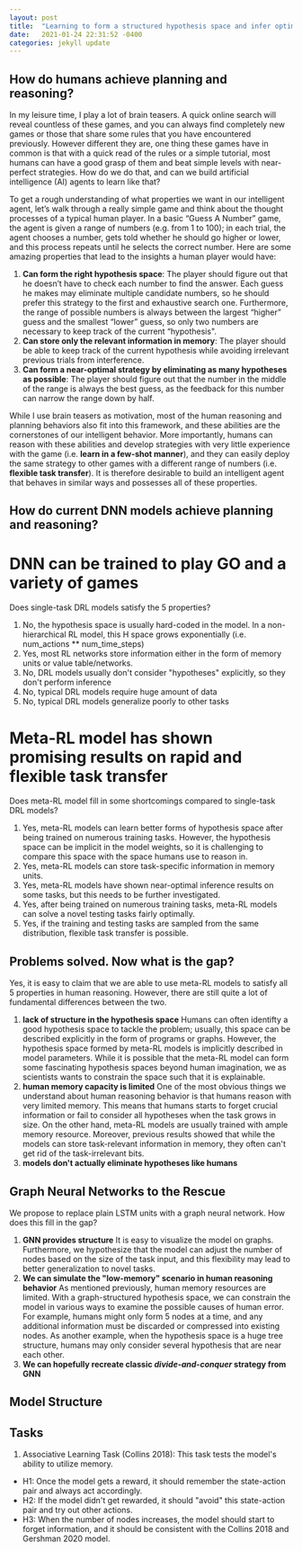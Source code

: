 ```yaml
---
layout: post
title:  "Learning to form a structured hypothesis space and infer optimally."
date:   2021-01-24 22:31:52 -0400
categories: jekyll update
---
```


## How do humans achieve planning and reasoning?

In my leisure time, I play a lot of brain teasers. A quick online search will reveal countless of these games, and you can always find completely new games or those that share some rules that you have encountered previously. However different they are, one thing these games have in common is that with a quick read of the rules or a simple tutorial, most humans can have a good grasp of them and beat simple levels with near-perfect strategies. How do we do that, and can we build artificial intelligence (AI) agents to learn like that?

To get a rough understanding of what properties we want in our intelligent agent, let’s walk through a really simple game and think about the thought processes of a typical human player. In a basic “Guess A Number” game, the agent is given a range of numbers (e.g. from 1 to 100); in each trial, the agent chooses a number, gets told whether he should go higher or lower, and this process repeats until he selects the correct number. Here are some amazing properties that lead to the insights a human player would have:

1. **Can form the right hypothesis space**: The player should figure out that he doesn’t have to check each number to find the answer. Each guess he makes may eliminate multiple candidate numbers, so he should prefer this strategy to the first and exhaustive search one. Furthermore, the range of possible numbers is always between the largest “higher” guess and the smallest “lower” guess, so only two numbers are necessary to keep track of the current “hypothesis". 
2. **Can store only the relevant information in memory**: The player should be able to keep track of the current hypothesis while avoiding irrelevant previous trials from interference.
3. **Can form a near-optimal strategy by eliminating as many hypotheses as possible**: The player should figure out that the number in the middle of the range is always the best guess, as the feedback for this number can narrow the range down by half. 

While I use brain teasers as motivation, most of the human reasoning and planning behaviors also fit into this framework, and these abilities are the cornerstones of our intelligent behavior. More importantly, humans can reason with these abilities and develop strategies with very little experience with the game (i.e. **learn in a few-shot manner**), and they can easily deploy the same strategy to other games with a different range of numbers (i.e. **flexible task transfer**). It is therefore desirable to build an intelligent agent that behaves in similar ways and possesses all of these properties.

## How do current DNN models achieve planning and reasoning?

# DNN can be trained to play GO and a variety of games
Does single-task DRL models satisfy the 5 properties?
1. No, the hypothesis space is usually hard-coded in the model. In a non-hierarchical RL model, this H space grows exponentially (i.e. num_actions ** num_time_steps)
2. Yes, most RL networks store information either in the form of memory units or value table/networks.
3. No, DRL models usually don't consider "hypotheses" explicitly, so they don't perform inference
4. No, typical DRL models require huge amount of data
5. No, typical DRL models generalize poorly to other tasks

# Meta-RL model has shown promising results on rapid and flexible task transfer 
Does meta-RL model fill in some shortcomings compared to single-task DRL models?
1. Yes, meta-RL models can learn better forms of hypothesis space after being trained on numerous training tasks. However, the hypothesis space can be implicit in the model weights, so it is challenging to compare this space with the space humans use to reason in.
2. Yes, meta-RL models can store task-specific information in memory units. 
3. Yes, meta-RL models have shown near-optimal inference results on some tasks, but this needs to be further investigated.
4. Yes, after being trained on numerous training tasks, meta-RL models can solve a novel testing tasks fairly optimally.
5. Yes, if the training and testing tasks are sampled from the same distribution, flexible task transfer is possible.

## Problems solved. Now what is the gap?
Yes, it is easy to claim that we are able to use meta-RL models to satisfy all 5 properties in human reasoning. However, there are still quite a lot of fundamental differences between the two.
1. **lack of structure in the hypothesis space** Humans can often identifty a good hypothesis space to tackle the problem; usually, this space can be described explicitly in the form of programs or graphs. However, the hypothesis space formed by meta-RL models is implicitly described in model parameters. While it is possible that the meta-RL model can form some fascinating hypothesis spaces beyond human imagination, we as scientists wants to constrain the space such that it is explainable. 
2. **human memory capacity is limited** One of the most obvious things we understand about human reasoning behavior is that humans reason with very limited memory. This means that humans starts to forget crucial information or fail to consider all hypotheses when the task grows in size. On the other hand, meta-RL models are usually trained with ample memory resource. Moreover, previous results showed that while the models can store task-relevant information in memory, they often can't get rid of the task-irrelevant bits.
3. **models don't actually eliminate hypotheses like humans** 

## Graph Neural Networks to the Rescue
We propose to replace plain LSTM units with a graph neural network. How does this fill in the gap?
1. **GNN provides structure** It is easy to visualize the model on graphs. Furthermore, we hypothesize that the model can adjust the number of nodes based on the size of the task input, and this flexibility may lead to better generalization to novel tasks.
2. **We can simulate the "low-memory" scenario in human reasoning behavior** As mentioned previously, human memory resources are limited. With a graph-structured hypothesis space, we can constrain the model in various ways to examine the possible causes of human error. For example, humans might only form 5 nodes at a time, and any additional information must be discarded or compressed into existing nodes. As another example, when the hypothesis space is a huge tree structure, humans may only consider several hypothesis that are near each other.
3. **We can hopefully recreate classic *divide-and-conquer* strategy from GNN**



## Model Structure

## Tasks
1. Associative Learning Task (Collins 2018):
This task tests the model's ability to utilize memory.
- H1: Once the model gets a reward, it should remember the state-action pair and always act accordingly.
- H2: If the model didn't get rewarded, it should "avoid" this state-action pair and try out other actions.
- H3: When the number of nodes increases, the model should start to forget information, and it should be consistent with the Collins 2018 and Gershman 2020 model.
